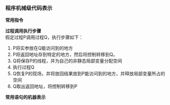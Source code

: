 ### 程序机械级代码表示  
**常用指令**  

**过程调用执行步骤**  
假定过程P调用过程Q，执行步骤如下：  
1. P将实参放在Q能访问到的地方
2. P将返回地址存到特定的地方，然后将控制转移到Q。
3. Q将保存P的线程，并为自己的非静态局部变量分配空间
4. 执行过程Q
5. Q恢复P的现场，并将放回结果放到P能访问到的地方，并释放局部变量所占的空间
6. Q取出返回地址，将控制转移到P  

**常用语句的机器表示**  